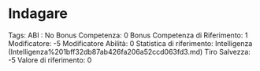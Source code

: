 # Indagare

Tags: ABI
: No
Bonus Competenza: 0
Bonus Competenza di Riferimento: 1
Modificatore: -5
Modificatore  Abilità: 0
Statistica di riferimento: Intelligenza (Intelligenza%201bff32db87ab426fa206a52ccd063fd3.md)
Tiro Salvezza: -5
Valore di riferimento: 0
